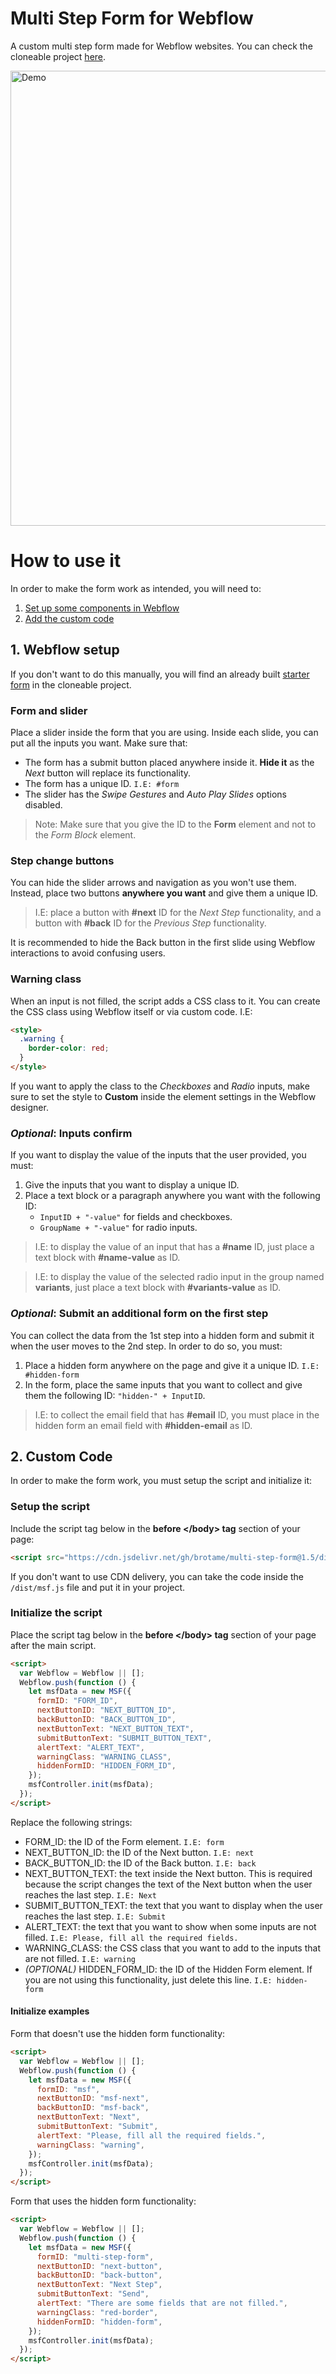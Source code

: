 # Multi Step Form for Webflow

A custom multi step form made for Webflow websites. You can check the cloneable project [here](https://webflow.com/website/Multi-Step-Form-with-Input-Validation).

<a href="https://webflow.com/website/Multi-Step-Form-with-Input-Validation"><img width="728" src="https://raw.githubusercontent.com/brotaonline/multi-step-form/master/screenshot.PNG" alt="Demo"></a>

# How to use it

In order to make the form work as intended, you will need to:

1. [Set up some components in Webflow](#webflow-setup)
2. [Add the custom code](#custom-code)

## 1. Webflow setup

If you don't want to do this manually, you will find an already built [starter form](https://brota-msf.webflow.io/starter-cloneable) in the cloneable project.

### Form and slider

Place a slider inside the form that you are using. Inside each slide, you can put all the inputs you want.
Make sure that:

- The form has a submit button placed anywhere inside it. **Hide it** as the _Next_ button will replace its functionality.
- The form has a unique ID. `I.E: #form`
- The slider has the _Swipe Gestures_ and _Auto Play Slides_ options disabled.

> Note: Make sure that you give the ID to the **Form** element and not to the _Form Block_ element.

### Step change buttons

You can hide the slider arrows and navigation as you won't use them. Instead, place two buttons **anywhere you want** and give them a unique ID.

> I.E: place a button with **#next** ID for the _Next Step_ functionality, and a button with **#back** ID for the _Previous Step_ functionality.

It is recommended to hide the Back button in the first slide using Webflow interactions to avoid confusing users.

### Warning class

When an input is not filled, the script adds a CSS class to it. You can create the CSS class using Webflow itself or via custom code. I.E:

```html
<style>
  .warning {
    border-color: red;
  }
</style>
```

If you want to apply the class to the _Checkboxes_ and _Radio_ inputs, make sure to set the style to **Custom** inside the element settings in the Webflow designer.

### _Optional_: Inputs confirm

If you want to display the value of the inputs that the user provided, you must:

1. Give the inputs that you want to display a unique ID.
2. Place a text block or a paragraph anywhere you want with the following ID:
   - `InputID + "-value"` for fields and checkboxes.
   - `GroupName + "-value"` for radio inputs.

> I.E: to display the value of an input that has a **#name** ID, just place a text block with **#name-value** as ID.

> I.E: to display the value of the selected radio input in the group named **variants**, just place a text block with **#variants-value** as ID.

### _Optional_: Submit an additional form on the first step

You can collect the data from the 1st step into a hidden form and submit it when the user moves to the 2nd step.
In order to do so, you must:

1. Place a hidden form anywhere on the page and give it a unique ID. `I.E: #hidden-form`
2. In the form, place the same inputs that you want to collect and give them the following ID: `"hidden-" + InputID`.

> I.E: to collect the email field that has **#email** ID, you must place in the hidden form an email field with **#hidden-email** as ID.

## 2. Custom Code

In order to make the form work, you must setup the script and initialize it:

### Setup the script

Include the script tag below in the **before <\/body> tag** section of your page:

```html
<script src="https://cdn.jsdelivr.net/gh/brotame/multi-step-form@1.5/dist/msf.min.js"></script>
```

If you don't want to use CDN delivery, you can take the code inside the `/dist/msf.js` file and put it in your project.

### Initialize the script

Place the script tag below in the **before <\/body> tag** section of your page after the main script.

```html
<script>
  var Webflow = Webflow || [];
  Webflow.push(function () {
    let msfData = new MSF({
      formID: "FORM_ID",
      nextButtonID: "NEXT_BUTTON_ID",
      backButtonID: "BACK_BUTTON_ID",
      nextButtonText: "NEXT_BUTTON_TEXT",
      submitButtonText: "SUBMIT_BUTTON_TEXT",
      alertText: "ALERT_TEXT",
      warningClass: "WARNING_CLASS",
      hiddenFormID: "HIDDEN_FORM_ID",
    });
    msfController.init(msfData);
  });
</script>
```

Replace the following strings:

- FORM_ID: the ID of the Form element. `I.E: form`
- NEXT_BUTTON_ID: the ID of the Next button. `I.E: next`
- BACK_BUTTON_ID: the ID of the Back button. `I.E: back`
- NEXT_BUTTON_TEXT: the text inside the Next button. This is required because the script changes the text of the Next button when the user reaches the last step. `I.E: Next`
- SUBMIT_BUTTON_TEXT: the text that you want to display when the user reaches the last step. `I.E: Submit`
- ALERT_TEXT: the text that you want to show when some inputs are not filled. `I.E: Please, fill all the required fields.`
- WARNING_CLASS: the CSS class that you want to add to the inputs that are not filled. `I.E: warning`
- _(OPTIONAL)_ HIDDEN_FORM_ID: the ID of the Hidden Form element. If you are not using this functionality, just delete this line. `I.E: hidden-form`

#### Initialize examples

Form that doesn't use the hidden form functionality:

```html
<script>
  var Webflow = Webflow || [];
  Webflow.push(function () {
    let msfData = new MSF({
      formID: "msf",
      nextButtonID: "msf-next",
      backButtonID: "msf-back",
      nextButtonText: "Next",
      submitButtonText: "Submit",
      alertText: "Please, fill all the required fields.",
      warningClass: "warning",
    });
    msfController.init(msfData);
  });
</script>
```

Form that uses the hidden form functionality:

```html
<script>
  var Webflow = Webflow || [];
  Webflow.push(function () {
    let msfData = new MSF({
      formID: "multi-step-form",
      nextButtonID: "next-button",
      backButtonID: "back-button",
      nextButtonText: "Next Step",
      submitButtonText: "Send",
      alertText: "There are some fields that are not filled.",
      warningClass: "red-border",
      hiddenFormID: "hidden-form",
    });
    msfController.init(msfData);
  });
</script>
```
